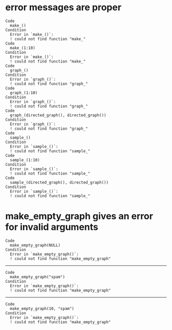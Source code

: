 # error messages are proper

    Code
      make_()
    Condition
      Error in `make_()`:
      ! could not find function "make_"
    Code
      make_(1:10)
    Condition
      Error in `make_()`:
      ! could not find function "make_"
    Code
      graph_()
    Condition
      Error in `graph_()`:
      ! could not find function "graph_"
    Code
      graph_(1:10)
    Condition
      Error in `graph_()`:
      ! could not find function "graph_"
    Code
      graph_(directed_graph(), directed_graph())
    Condition
      Error in `graph_()`:
      ! could not find function "graph_"
    Code
      sample_()
    Condition
      Error in `sample_()`:
      ! could not find function "sample_"
    Code
      sample_(1:10)
    Condition
      Error in `sample_()`:
      ! could not find function "sample_"
    Code
      sample_(directed_graph(), directed_graph())
    Condition
      Error in `sample_()`:
      ! could not find function "sample_"

# make_empty_graph gives an error for invalid arguments

    Code
      make_empty_graph(NULL)
    Condition
      Error in `make_empty_graph()`:
      ! could not find function "make_empty_graph"

---

    Code
      make_empty_graph("spam")
    Condition
      Error in `make_empty_graph()`:
      ! could not find function "make_empty_graph"

---

    Code
      make_empty_graph(10, "spam")
    Condition
      Error in `make_empty_graph()`:
      ! could not find function "make_empty_graph"

